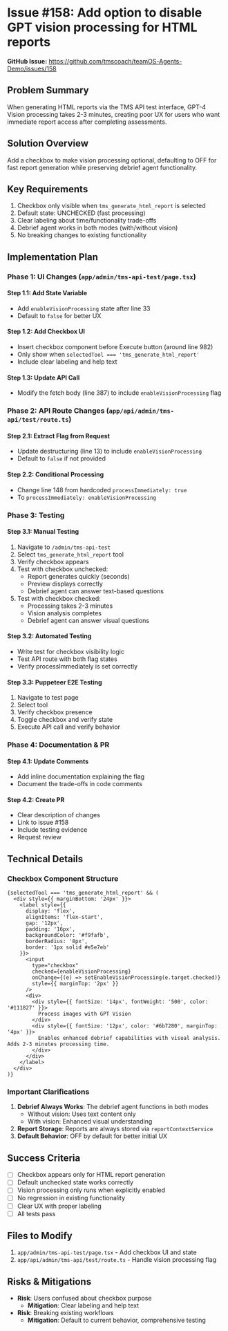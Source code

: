 # Issue #158: Add option to disable GPT vision processing for HTML reports

**GitHub Issue:** https://github.com/tmscoach/teamOS-Agents-Demo/issues/158

## Problem Summary
When generating HTML reports via the TMS API test interface, GPT-4 Vision processing takes 2-3 minutes, creating poor UX for users who want immediate report access after completing assessments.

## Solution Overview
Add a checkbox to make vision processing optional, defaulting to OFF for fast report generation while preserving debrief agent functionality.

## Key Requirements
1. Checkbox only visible when `tms_generate_html_report` is selected
2. Default state: UNCHECKED (fast processing)
3. Clear labeling about time/functionality trade-offs
4. Debrief agent works in both modes (with/without vision)
5. No breaking changes to existing functionality

## Implementation Plan

### Phase 1: UI Changes (`app/admin/tms-api-test/page.tsx`)

#### Step 1.1: Add State Variable
- Add `enableVisionProcessing` state after line 33
- Default to `false` for better UX

#### Step 1.2: Add Checkbox UI
- Insert checkbox component before Execute button (around line 982)
- Only show when `selectedTool === 'tms_generate_html_report'`
- Include clear labeling and help text

#### Step 1.3: Update API Call
- Modify the fetch body (line 387) to include `enableVisionProcessing` flag

### Phase 2: API Route Changes (`app/api/admin/tms-api/test/route.ts`)

#### Step 2.1: Extract Flag from Request
- Update destructuring (line 13) to include `enableVisionProcessing`
- Default to `false` if not provided

#### Step 2.2: Conditional Processing
- Change line 148 from hardcoded `processImmediately: true`
- To `processImmediately: enableVisionProcessing`

### Phase 3: Testing

#### Step 3.1: Manual Testing
1. Navigate to `/admin/tms-api-test`
2. Select `tms_generate_html_report` tool
3. Verify checkbox appears
4. Test with checkbox unchecked:
   - Report generates quickly (seconds)
   - Preview displays correctly
   - Debrief agent can answer text-based questions
5. Test with checkbox checked:
   - Processing takes 2-3 minutes
   - Vision analysis completes
   - Debrief agent can answer visual questions

#### Step 3.2: Automated Testing
- Write test for checkbox visibility logic
- Test API route with both flag states
- Verify processImmediately is set correctly

#### Step 3.3: Puppeteer E2E Testing
1. Navigate to test page
2. Select tool
3. Verify checkbox presence
4. Toggle checkbox and verify state
5. Execute API call and verify behavior

### Phase 4: Documentation & PR

#### Step 4.1: Update Comments
- Add inline documentation explaining the flag
- Document the trade-offs in code comments

#### Step 4.2: Create PR
- Clear description of changes
- Link to issue #158
- Include testing evidence
- Request review

## Technical Details

### Checkbox Component Structure
```tsx
{selectedTool === 'tms_generate_html_report' && (
  <div style={{ marginBottom: '24px' }}>
    <label style={{
      display: 'flex',
      alignItems: 'flex-start',
      gap: '12px',
      padding: '16px',
      backgroundColor: '#f9fafb',
      borderRadius: '8px',
      border: '1px solid #e5e7eb'
    }}>
      <input
        type="checkbox"
        checked={enableVisionProcessing}
        onChange={(e) => setEnableVisionProcessing(e.target.checked)}
        style={{ marginTop: '2px' }}
      />
      <div>
        <div style={{ fontSize: '14px', fontWeight: '500', color: '#111827' }}>
          Process images with GPT Vision
        </div>
        <div style={{ fontSize: '12px', color: '#6b7280', marginTop: '4px' }}>
          Enables enhanced debrief capabilities with visual analysis. Adds 2-3 minutes processing time.
        </div>
      </div>
    </label>
  </div>
)}
```

### Important Clarifications
1. **Debrief Always Works**: The debrief agent functions in both modes
   - Without vision: Uses text content only
   - With vision: Enhanced visual understanding
2. **Report Storage**: Reports are always stored via `reportContextService`
3. **Default Behavior**: OFF by default for better initial UX

## Success Criteria
- [ ] Checkbox appears only for HTML report generation
- [ ] Default unchecked state works correctly
- [ ] Vision processing only runs when explicitly enabled
- [ ] No regression in existing functionality
- [ ] Clear UX with proper labeling
- [ ] All tests pass

## Files to Modify
1. `app/admin/tms-api-test/page.tsx` - Add checkbox UI and state
2. `app/api/admin/tms-api/test/route.ts` - Handle vision processing flag

## Risks & Mitigations
- **Risk**: Users confused about checkbox purpose
  - **Mitigation**: Clear labeling and help text
- **Risk**: Breaking existing workflows
  - **Mitigation**: Default to current behavior, comprehensive testing